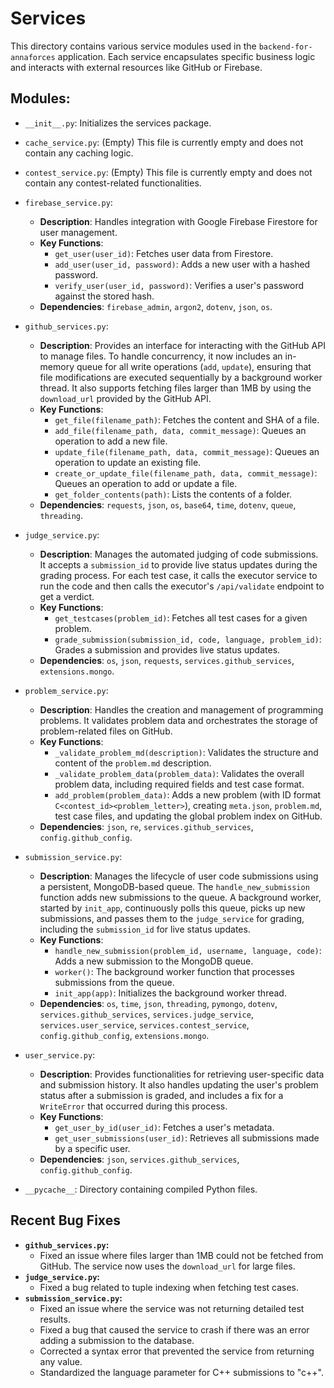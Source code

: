 # Services

This directory contains various service modules used in the `backend-for-annaforces` application. Each service encapsulates specific business logic and interacts with external resources like GitHub or Firebase.

## Modules:

- `__init__.py`: Initializes the services package.

- `cache_service.py`: (Empty) This file is currently empty and does not contain any caching logic.

- `contest_service.py`: (Empty) This file is currently empty and does not contain any contest-related functionalities.

- `firebase_service.py`:
  - **Description**: Handles integration with Google Firebase Firestore for user management.
  - **Key Functions**:
    - `get_user(user_id)`: Fetches user data from Firestore.
    - `add_user(user_id, password)`: Adds a new user with a hashed password.
    - `verify_user(user_id, password)`: Verifies a user's password against the stored hash.
  - **Dependencies**: `firebase_admin`, `argon2`, `dotenv`, `json`, `os`.

- `github_services.py`:
  - **Description**: Provides an interface for interacting with the GitHub API to manage files. To handle concurrency, it now includes an in-memory queue for all write operations (`add`, `update`), ensuring that file modifications are executed sequentially by a background worker thread. It also supports fetching files larger than 1MB by using the `download_url` provided by the GitHub API.
  - **Key Functions**:
    - `get_file(filename_path)`: Fetches the content and SHA of a file.
    - `add_file(filename_path, data, commit_message)`: Queues an operation to add a new file.
    - `update_file(filename_path, data, commit_message)`: Queues an operation to update an existing file.
    - `create_or_update_file(filename_path, data, commit_message)`: Queues an operation to add or update a file.
    - `get_folder_contents(path)`: Lists the contents of a folder.
  - **Dependencies**: `requests`, `json`, `os`, `base64`, `time`, `dotenv`, `queue`, `threading`.

- `judge_service.py`:
  - **Description**: Manages the automated judging of code submissions. It accepts a `submission_id` to provide live status updates during the grading process. For each test case, it calls the executor service to run the code and then calls the executor's `/api/validate` endpoint to get a verdict.
  - **Key Functions**:
    - `get_testcases(problem_id)`: Fetches all test cases for a given problem.
    - `grade_submission(submission_id, code, language, problem_id)`: Grades a submission and provides live status updates.
  - **Dependencies**: `os`, `json`, `requests`, `services.github_services`, `extensions.mongo`.

- `problem_service.py`:
  - **Description**: Handles the creation and management of programming problems. It validates problem data and orchestrates the storage of problem-related files on GitHub.
  - **Key Functions**:
    - `_validate_problem_md(description)`: Validates the structure and content of the `problem.md` description.
    - `_validate_problem_data(problem_data)`: Validates the overall problem data, including required fields and test case format.
    - `add_problem(problem_data)`: Adds a new problem (with ID format `C<contest_id><problem_letter>`), creating `meta.json`, `problem.md`, test case files, and updating the global problem index on GitHub.
  - **Dependencies**: `json`, `re`, `services.github_services`, `config.github_config`.

- `submission_service.py`:
  - **Description**: Manages the lifecycle of user code submissions using a persistent, MongoDB-based queue. The `handle_new_submission` function adds new submissions to the queue. A background worker, started by `init_app`, continuously polls this queue, picks up new submissions, and passes them to the `judge_service` for grading, including the `submission_id` for live status updates.
  - **Key Functions**:
    - `handle_new_submission(problem_id, username, language, code)`: Adds a new submission to the MongoDB queue.
    - `worker()`: The background worker function that processes submissions from the queue.
    - `init_app(app)`: Initializes the background worker thread.
  - **Dependencies**: `os`, `time`, `json`, `threading`, `pymongo`, `dotenv`, `services.github_services`, `services.judge_service`, `services.user_service`, `services.contest_service`, `config.github_config`, `extensions.mongo`.

- `user_service.py`:
  - **Description**: Provides functionalities for retrieving user-specific data and submission history. It also handles updating the user's problem status after a submission is graded, and includes a fix for a `WriteError` that occurred during this process.
  - **Key Functions**:
    - `get_user_by_id(user_id)`: Fetches a user's metadata.
    - `get_user_submissions(user_id)`: Retrieves all submissions made by a specific user.
  - **Dependencies**: `json`, `services.github_services`, `config.github_config`.

- `__pycache__`: Directory containing compiled Python files.

## Recent Bug Fixes

- **`github_services.py`:**
  - Fixed an issue where files larger than 1MB could not be fetched from GitHub. The service now uses the `download_url` for large files.
- **`judge_service.py`:**
  - Fixed a bug related to tuple indexing when fetching test cases.
- **`submission_service.py`:**
  - Fixed an issue where the service was not returning detailed test results.
  - Fixed a bug that caused the service to crash if there was an error adding a submission to the database.
  - Corrected a syntax error that prevented the service from returning any value.
  - Standardized the language parameter for C++ submissions to "c++".